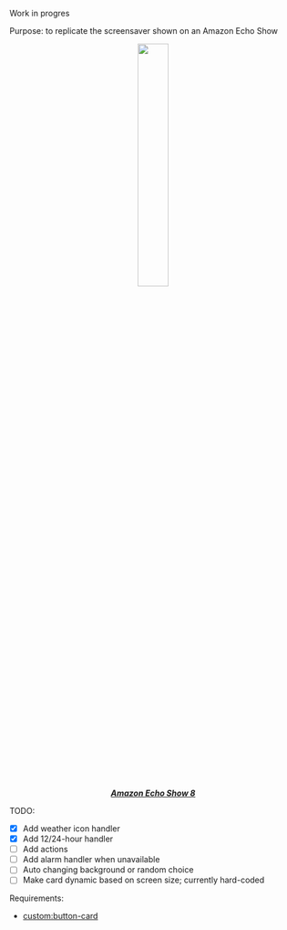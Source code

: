 Work in progres

Purpose: to replicate the screensaver shown on an Amazon Echo Show
<p align="center">
  <img src="https://user-images.githubusercontent.com/67642332/296517979-5e158acc-8ff1-41bc-b666-0e7e274a86fb.jpg" width=33% /> <br>
<br>
<ins><b><i> Amazon Echo Show 8</i></b></ins>
</p>

TODO:
- [x] Add weather icon handler
- [x] Add 12/24-hour handler
- [ ] Add actions
- [ ] Add alarm handler when unavailable
- [ ] Auto changing background or random choice
- [ ] Make card dynamic based on screen size; currently hard-coded

Requirements:
- [custom:button-card](https://github.com/custom-cards/button-card)
